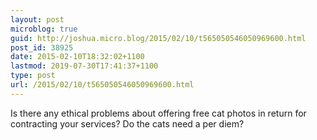 ```yaml
---
layout: post
microblog: true
guid: http://joshua.micro.blog/2015/02/10/t565050546050969600.html
post_id: 38925
date: 2015-02-10T18:32:02+1100
lastmod: 2019-07-30T17:41:37+1100
type: post
url: /2015/02/10/t565050546050969600.html
---
```

Is there any ethical problems about offering free cat photos in return for contracting your services? Do the cats need a per diem?
